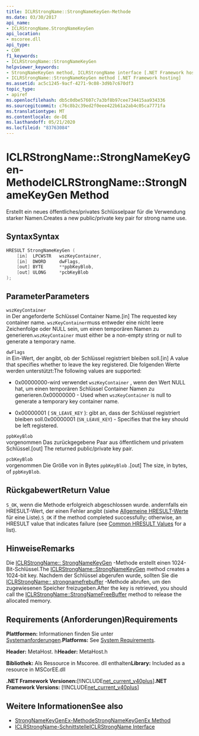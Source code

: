 ```yaml
---
title: ICLRStrongName::StrongNameKeyGen-Methode
ms.date: 03/30/2017
api_name:
- ICLRStrongName.StrongNameKeyGen
api_location:
- mscoree.dll
api_type:
- COM
f1_keywords:
- ICLRStrongName::StrongNameKeyGen
helpviewer_keywords:
- StrongNameKeyGen method, ICLRStrongName interface [.NET Framework hosting]
- ICLRStrongName::StrongNameKeyGen method [.NET Framework hosting]
ms.assetid: ac5c1245-9acf-4271-9c08-3d9b7c670df3
topic_type:
- apiref
ms.openlocfilehash: db5c0dbe57607c7a3bf8b97cee734415aa934336
ms.sourcegitcommit: c76c8b2c39ed2f0eee422b61a2ab4c05ca7771fa
ms.translationtype: MT
ms.contentlocale: de-DE
ms.lasthandoff: 05/21/2020
ms.locfileid: "83763084"
---
```

# <a name="iclrstrongnamestrongnamekeygen-method"></a><span data-ttu-id="0bbcb-102">ICLRStrongName::StrongNameKeyGen-Methode</span><span class="sxs-lookup"><span data-stu-id="0bbcb-102">ICLRStrongName::StrongNameKeyGen Method</span></span>
<span data-ttu-id="0bbcb-103">Erstellt ein neues öffentliches/privates Schlüsselpaar für die Verwendung starker Namen.</span><span class="sxs-lookup"><span data-stu-id="0bbcb-103">Creates a new public/private key pair for strong name use.</span></span>  
  
## <a name="syntax"></a><span data-ttu-id="0bbcb-104">Syntax</span><span class="sxs-lookup"><span data-stu-id="0bbcb-104">Syntax</span></span>  
  
```cpp  
HRESULT StrongNameKeyGen (  
    [in]  LPCWSTR   wszKeyContainer,  
    [in]  DWORD     dwFlags,  
    [out] BYTE      **ppbKeyBlob,  
    [out] ULONG     *pcbKeyBlob  
);  
```  
  
## <a name="parameters"></a><span data-ttu-id="0bbcb-105">Parameter</span><span class="sxs-lookup"><span data-stu-id="0bbcb-105">Parameters</span></span>  
 `wszKeyContainer`  
 <span data-ttu-id="0bbcb-106">in Der angeforderte Schlüssel Container Name.</span><span class="sxs-lookup"><span data-stu-id="0bbcb-106">[in] The requested key container name.</span></span> <span data-ttu-id="0bbcb-107">`wszKeyContainer`muss entweder eine nicht leere Zeichenfolge oder NULL sein, um einen temporären Namen zu generieren.</span><span class="sxs-lookup"><span data-stu-id="0bbcb-107">`wszKeyContainer` must either be a non-empty string or null to generate a temporary name.</span></span>  
  
 `dwFlags`  
 <span data-ttu-id="0bbcb-108">in Ein-Wert, der angibt, ob der Schlüssel registriert bleiben soll.</span><span class="sxs-lookup"><span data-stu-id="0bbcb-108">[in] A value that specifies whether to leave the key registered.</span></span> <span data-ttu-id="0bbcb-109">Die folgenden Werte werden unterstützt:</span><span class="sxs-lookup"><span data-stu-id="0bbcb-109">The following values are supported:</span></span>  
  
- <span data-ttu-id="0bbcb-110">0x00000000-wird verwendet `wszKeyContainer` , wenn den Wert NULL hat, um einen temporären Schlüssel Container Namen zu generieren.</span><span class="sxs-lookup"><span data-stu-id="0bbcb-110">0x00000000 - Used when `wszKeyContainer` is null to generate a temporary key container name.</span></span>  
  
- <span data-ttu-id="0bbcb-111">0x00000001 ( `SN_LEAVE_KEY` ): gibt an, dass der Schlüssel registriert bleiben soll.</span><span class="sxs-lookup"><span data-stu-id="0bbcb-111">0x00000001 (`SN_LEAVE_KEY`) - Specifies that the key should be left registered.</span></span>  
  
 `ppbKeyBlob`  
 <span data-ttu-id="0bbcb-112">vorgenommen Das zurückgegebene Paar aus öffentlichem und privatem Schlüssel.</span><span class="sxs-lookup"><span data-stu-id="0bbcb-112">[out] The returned public/private key pair.</span></span>  
  
 `pcbKeyBlob`  
 <span data-ttu-id="0bbcb-113">vorgenommen Die Größe von in Bytes `ppbKeyBlob` .</span><span class="sxs-lookup"><span data-stu-id="0bbcb-113">[out] The size, in bytes, of `ppbKeyBlob`.</span></span>  
  
## <a name="return-value"></a><span data-ttu-id="0bbcb-114">Rückgabewert</span><span class="sxs-lookup"><span data-stu-id="0bbcb-114">Return Value</span></span>  
 <span data-ttu-id="0bbcb-115">`S_OK`, wenn die Methode erfolgreich abgeschlossen wurde. andernfalls ein HRESULT-Wert, der einen Fehler angibt (siehe [Allgemeine HRESULT-Werte](/windows/win32/seccrypto/common-hresult-values) für eine Liste).</span><span class="sxs-lookup"><span data-stu-id="0bbcb-115">`S_OK` if the method completed successfully; otherwise, an HRESULT value that indicates failure (see [Common HRESULT Values](/windows/win32/seccrypto/common-hresult-values) for a list).</span></span>  
  
## <a name="remarks"></a><span data-ttu-id="0bbcb-116">Hinweise</span><span class="sxs-lookup"><span data-stu-id="0bbcb-116">Remarks</span></span>  
 <span data-ttu-id="0bbcb-117">Die [ICLRStrongName:: StrongNameKeyGen](../../../../docs/framework/unmanaged-api/hosting/iclrstrongname-strongnamekeygen-method.md) -Methode erstellt einen 1024-Bit-Schlüssel.</span><span class="sxs-lookup"><span data-stu-id="0bbcb-117">The [ICLRStrongName::StrongNameKeyGen](../../../../docs/framework/unmanaged-api/hosting/iclrstrongname-strongnamekeygen-method.md) method creates a 1024-bit key.</span></span> <span data-ttu-id="0bbcb-118">Nachdem der Schlüssel abgerufen wurde, sollten Sie die [ICLRStrongName:: strongnamefrebuffer](iclrstrongname-strongnamefreebuffer-method.md) -Methode abrufen, um den zugewiesenen Speicher freizugeben.</span><span class="sxs-lookup"><span data-stu-id="0bbcb-118">After the key is retrieved, you should call the [ICLRStrongName::StrongNameFreeBuffer](iclrstrongname-strongnamefreebuffer-method.md) method to release the allocated memory.</span></span>  
  
## <a name="requirements"></a><span data-ttu-id="0bbcb-119">Requirements (Anforderungen)</span><span class="sxs-lookup"><span data-stu-id="0bbcb-119">Requirements</span></span>  
 <span data-ttu-id="0bbcb-120">**Plattformen:** Informationen finden Sie unter [Systemanforderungen](../../get-started/system-requirements.md).</span><span class="sxs-lookup"><span data-stu-id="0bbcb-120">**Platforms:** See [System Requirements](../../get-started/system-requirements.md).</span></span>  
  
 <span data-ttu-id="0bbcb-121">**Header:** MetaHost. h</span><span class="sxs-lookup"><span data-stu-id="0bbcb-121">**Header:** MetaHost.h</span></span>  
  
 <span data-ttu-id="0bbcb-122">**Bibliothek:** Als Ressource in Mscoree. dll enthalten</span><span class="sxs-lookup"><span data-stu-id="0bbcb-122">**Library:** Included as a resource in MSCorEE.dll</span></span>  
  
 <span data-ttu-id="0bbcb-123">**.NET Framework Versionen:**[!INCLUDE[net_current_v40plus](../../../../includes/net-current-v40plus-md.md)]</span><span class="sxs-lookup"><span data-stu-id="0bbcb-123">**.NET Framework Versions:** [!INCLUDE[net_current_v40plus](../../../../includes/net-current-v40plus-md.md)]</span></span>  
  
## <a name="see-also"></a><span data-ttu-id="0bbcb-124">Weitere Informationen</span><span class="sxs-lookup"><span data-stu-id="0bbcb-124">See also</span></span>

- [<span data-ttu-id="0bbcb-125">StrongNameKeyGenEx-Methode</span><span class="sxs-lookup"><span data-stu-id="0bbcb-125">StrongNameKeyGenEx Method</span></span>](iclrstrongname-strongnamekeygenex-method.md)
- [<span data-ttu-id="0bbcb-126">ICLRStrongName-Schnittstelle</span><span class="sxs-lookup"><span data-stu-id="0bbcb-126">ICLRStrongName Interface</span></span>](iclrstrongname-interface.md)
